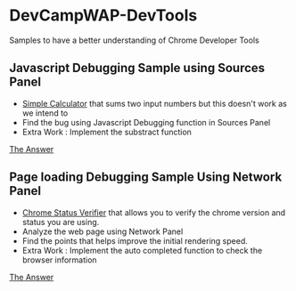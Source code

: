 # DevCampWAP-DevTools
Samples to have a better understanding of Chrome Developer Tools

## Javascript Debugging Sample using Sources Panel
- [Simple Calculator](https://joshua1988.github.io/DevCampWAP-DevTools/js-debug/index.html) that sums two input numbers but this doesn't work as we intend to
- Find the bug using Javascript Debugging function in Sources Panel
- Extra Work : Implement the substract function

[The Answer](https://joshua1988.github.io/DevCampWAP-DevTools/js-debug/app-complete.js)

## Page loading Debugging Sample Using Network Panel
- [Chrome Status Verifier](https://joshua1988.github.io/DevCampWAP-DevTools/network/index.html) that allows you to verify the chrome version and status you are using.
- Analyze the web page using Network Panel
- Find the points that helps improve the initial rendering speed.
- Extra Work : Implement the auto completed function to check the browser information

[The Answer](https://joshua1988.github.io/DevCampWAP-DevTools/network/index-complete.html)
